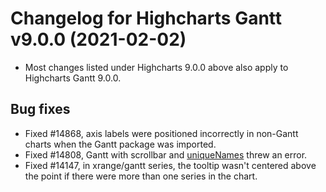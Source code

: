 # Changelog for Highcharts Gantt v9.0.0 (2021-02-02)

- Most changes listed under Highcharts 9.0.0 above also apply to Highcharts Gantt 9.0.0.

## Bug fixes
- Fixed #14868, axis labels were positioned incorrectly in non-Gantt charts when the Gantt package was imported.
- Fixed #14808, Gantt with scrollbar and [uniqueNames](https://api.highcharts.com/gantt/xAxis.uniqueNames) threw an error.
- Fixed #14147, in xrange/gantt series, the tooltip wasn't centered above the point if there were more than one series in the chart.
